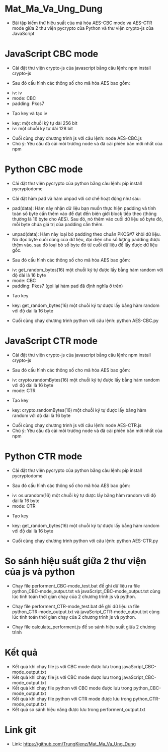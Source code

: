 # Mat_Ma_Va_Ung_Dung
- Bài tập kiểm thử hiệu suất của mã hóa AES-CBC mode và AES-CTR mode giữa 2 thư viện pycrypto của Python và thư viện crypto-js của JavaScript

# JavaScript CBC mode 
- Cài đặt thư viện crypto-js của javascript bằng câu lệnh: npm install crypto-js

- Sau đó cấu hình các thông số cho mã hóa AES bao gồm:
+ iv: iv
+ mode: CBC
+ padding: Pkcs7

- Tạo key và tạo iv
+ key: một chuỗi ký tự dài 256 bit
+ iv: một chuỗi ký tự dài 128 bit

- Cuối cùng chạy chương trình js với câu lệnh: node AES-CBC.js
- Chú ý: Yêu cầu đã cài môi trường node và đã cài phiên bản mới nhất của npm 

# Python CBC mode 
- Cài đặt thư viện pycrypto của python bằng câu lệnh: pip install pycryptodome
 
- Cài đặt hàm pad và hàm unpad với cơ chế hoạt động như sau:
+ pad(data): Hàm này nhận dữ liệu bạn muốn thực hiện padding và tính toán số byte cần thêm vào để đạt đến biên giới block tiếp theo (thông thường là 16 byte cho AES). Sau đó, nó thêm vào cuối dữ liệu số byte đó, mỗi byte chứa giá trị của padding cần thêm.

+ unpad(data): Hàm này loại bỏ padding theo chuẩn PKCS#7 khỏi dữ liệu. Nó đọc byte cuối cùng của dữ liệu, đại diện cho số lượng padding được thêm vào, sau đó loại bỏ số byte đó từ cuối dữ liệu để lấy được dữ liệu gốc.

- Sau đó cấu hình các thông số cho mã hóa AES bao gồm:
+ iv: get_random_bytes(16) một chuỗi ký tự được lấy bằng hàm random với độ dài là 16 byte
+ mode: CBC
+ padding: Pkcs7 (gọi lại hàm pad đã định nghĩa ở trên)
- Tạo key
+ key: get_random_bytes(16) một chuỗi ký tự được lấy bằng hàm random với độ dài là 16 byte
- Cuối cùng chạy chương trình python với câu lệnh: python AES-CBC.py

# JavaScript CTR mode 
- Cài đặt thư viện crypto-js của javascript bằng câu lệnh: npm install crypto-js

- Sau đó cấu hình các thông số cho mã hóa AES bao gồm:
+ iv: crypto.randomBytes(16) một chuỗi ký tự được lấy bằng hàm random với độ dài là 16 byte
+ mode: CTR

- Tạo key
+ key: crypto.randomBytes(16) một chuỗi ký tự được lấy bằng hàm random với độ dài là 16 byte

- Cuối cùng chạy chương trình js với câu lệnh: node AES-CTR.js
- Chú ý: Yêu cầu đã cài môi trường node và đã cài phiên bản mới nhất của npm 

# Python CTR mode 
- Cài đặt thư viện pycrypto của python bằng câu lệnh: pip install pycryptodome

- Sau đó cấu hình các thông số cho mã hóa AES bao gồm:
+ iv: os.urandom(16) một chuỗi ký tự được lấy bằng hàm random với độ dài là 16 byte
+ mode: CTR

- Tạo key
+ key: get_random_bytes(16) một chuỗi ký tự được lấy bằng hàm random với độ dài là 16 byte
- Cuối cùng chạy chương trình python với câu lệnh: python AES-CTR.py


# So sánh hiệu suất giữa 2 thư viện của js và python 
- Chạy file performent_CBC-mode_test.bat để ghi dữ liệu ra file python_CBC-mode_output.txt và javaScript_CBC-mode_output.txt cùng lúc tính toán thời gian chạy của 2 chương trình js và python.

- Chạy file performent_CTR-mode_test.bat để ghi dữ liệu ra file python_CTR-mode_output.txt và javaScript_CTR-mode_output.txt cùng lúc tính toán thời gian chạy của 2 chương trình js và python.

- Chạy file calculate_performent.js để so sánh hiệu suất giữa 2 chương trình

# Kết quả
- Kết quả khi chạy file js với CBC mode được lưu trong javaScript_CBC-mode_output.txt
- Kết quả khi chạy file js với CBC mode được lưu trong javaScript_CBC-mode_output.txt
- Kết quả khi chạy file python với CBC mode được lưu trong python_CBC-mode_output.txt
- Kết quả khi chạy file python với CTR mode được lưu trong python_CTR-mode_output.txt
- Kết quả so sánh hiệu năng được lưu trong performent_output.txt

# Link git
- Link: https://github.com/TrungKienz/Mat_Ma_Va_Ung_Dung